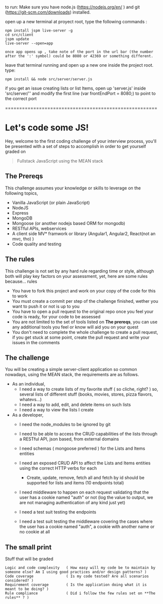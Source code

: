 to run:
Make sure you have node.js (https://nodejs.org/en/ ) and git (https://git-scm.com/downloads) installed.


open up a new terminal at proyect root, type the following commands :

    npm install jspm live-server -g
    cd src/client
    jspm update
    live-server --open=app

    once app opens up , take note of the port in the url bar (the number after the ':' symbol) could be 8080 or 42369 or something different.

leave that terminal running and open up a new one inside the project root. type:

    npm install && node src/server/server.js

if you get an issue creating lists or list Items, open up 'server.js' inside 'src/server/''   and modify the first line (var frontEndPort = 8080;) to point to the correct port  

======================================================

# Let's code some JS!

Hey, welcome to the first coding challenge of your interview process, you'll be presented with a set of steps to accomplish in order to get yourself graded on

> Fullstack JavaScript using the MEAN stack

## The Prereqs
This challenge assumes your knowledge or skills to leverage on the following topics,

  - Vanilla JavaScript (or plain JavaScript)
  - NodeJS
  - Express
  - MongoDB
  - Mongoose (or another nodejs based ORM for mongodb)
  - RESTful APIs, webservices
  - A client side MV* framwork or library (Angular1, Angular2, React(not an mvc, tho) )
  - Code quality and testing

## The rules

This challenge is not set by any hard rule regarding time or style, although both will play key factors on your assessment, yet, here are some rules because... rules

  * You have to fork this project and work on your copy of the code for this to work
  * You must create a commit per step of the challenge finished, wether you want to push it or not is up to you
  * You have to open a pull request to the original repo once you feel your code is ready, for your code to be assessed
  * You are not limited to the set of tools listed on **The prereqs**, you can use any additional tools you feel or know will aid you on your quest
  * You don't need to complete the whole challenge to create a pull request, if you get stuck at some point, create the pull request and write your issues in the comments

## The challenge

You will be creating a simple server-client application so common nowadays, using the MEAN stack, the requirements are as follows.

  - As an individual,
    - I need a way to create lists of my favorite stuff ( so cliche, right? ) so, several lists of different stuff (books, movies, stores, pizza flavors, whatevs...)
    - I need a way to add, edit, and delete items on such lists
    - I need a way to view the lists I create
  - As a developer,
    - I need the node_modules to be ignored by git
    - I need to be able to access the CRUD capabilities of the lists through a RESTful API, json based, from external domains
    - I need schemas ( mongoose preferred ) for the Lists and Items entities
    - I need an exposed CRUD API to affect the Lists and Items entities using the correct HTTP verbs for each
      - Create, update, remove, fetch all and fetch by id should be supported for lists and items (10 endpoints total)
    - I need middleware to happen on each request validating that the user has a cookie named "auth" or not (log the value to output, we are not managing authentication of any kind just yet)

    - I need a test suit testing the endpoints
    - I need a test suit testing the middleware covering the cases where the user has a cookie named "auth", a cookie with another name or no cookie at all


## The small print

Stuff that will be graded

    Logic and code complexity   ( How easy will my code be to maintain by someone else? Am I using good practices and/or design patterns? )
    Code coverage               ( Is my code tested? Are all scenarios considered? )
    Requirement coverage        ( Is the application doing what it is meant to be doing? )
    Rule compliance             ( Did i follow the few rules set on **The rules** ? )
